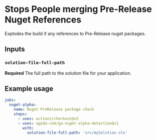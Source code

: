 # Stops People merging Pre-Release Nuget References

Explodes the build if any references to Pre-Release nuget packages.


## Inputs

### `solution-file-full-path`

**Required** The full path to the solution file for your application.

## Example usage

```yaml
jobs:    
  nuget-alpha:
    name: Nuget PreRelease package check
    steps:
      - uses: actions/checkout@v2    
      - uses: agoda-com/ga-nuget-alpha-detection@v1
        with:
          solution-file-full-path: 'src/mySolution.sln'
```